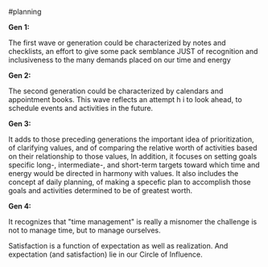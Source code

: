 #planning

**Gen 1:** 

The first wave or generation could be characterized by notes and checklists, an effort to give some pack semblance JUST of recognition and inclusiveness to the many demands placed on our time and energy

**Gen 2:**

The second generation could be characterized by calendars and appointment books.
This wave reflects an attempt h i to look ahead, to schedule events and activities in the future.

**Gen 3:**

It adds to those preceding generations the important idea of prioritization, of clarifying values, and of comparing the relative worth of activities based on their relationship to those values, In addition, it focuses on setting goals specific long-, intermediate-, and short-term targets toward which time and energy would be directed in harmony with values.
It also includes the concept af daily planning, of making a specefic plan to accomplish those goals and activities determined to be of greatest worth.

**Gen 4:**

It recognizes that "time management" is really a misnomer the challenge is not to manage time,
but to manage ourselves.

Satisfaction is a function of expectation as well as realization. And expectation (and satisfaction) lie in our Circle of Influence.